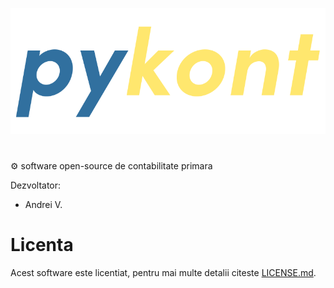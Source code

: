 ![pykont](pykont.png)

#
:gear: software open-source de contabilitate primara

Dezvoltator:
* Andrei V.

# Licenta
Acest software este licentiat, pentru mai multe detalii citeste [LICENSE.md](https://github.com/avxsb/pykont/blob/main/LICENSE).
